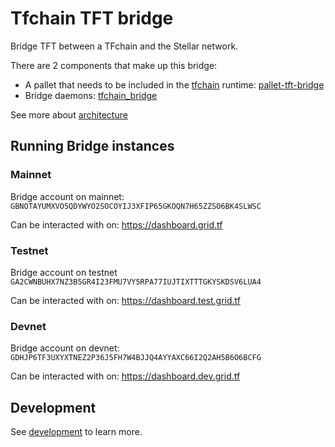 # Tfchain TFT bridge

Bridge TFT between a TFchain and the Stellar network.

There are 2 components that make up this bridge:

- A pallet that needs to be included in the [tfchain](https://github.com/threefoldtech/tfchain) runtime: [pallet-tft-bridge](../substrate-node/pallets/pallet-tft-bridge)
- Bridge daemons: [tfchain_bridge](./tfchain_bridge)

See more about [architecture](./docs/architecture.md)

## Running Bridge instances

### Mainnet

Bridge account on mainnet: `GBNOTAYUMXVO5QDYWYO2SOCOYIJ3XFIP65GKOQN7H65ZZSO6BK4SLWSC`

Can be interacted with on: https://dashboard.grid.tf

### Testnet

Bridge account on testnet `GA2CWNBUHX7NZ3B5GR4I23FMU7VY5RPA77IUJTIXTTTGKYSKDSV6LUA4`

Can be interacted with on: https://dashboard.test.grid.tf

### Devnet

Bridge account on devnet: `GDHJP6TF3UXYXTNEZ2P36J5FH7W4BJJQ4AYYAXC66I2Q2AH5B6O6BCFG`

Can be interacted with on: https://dashboard.dev.grid.tf

## Development

See [development](./docs/readme.md) to learn more.
